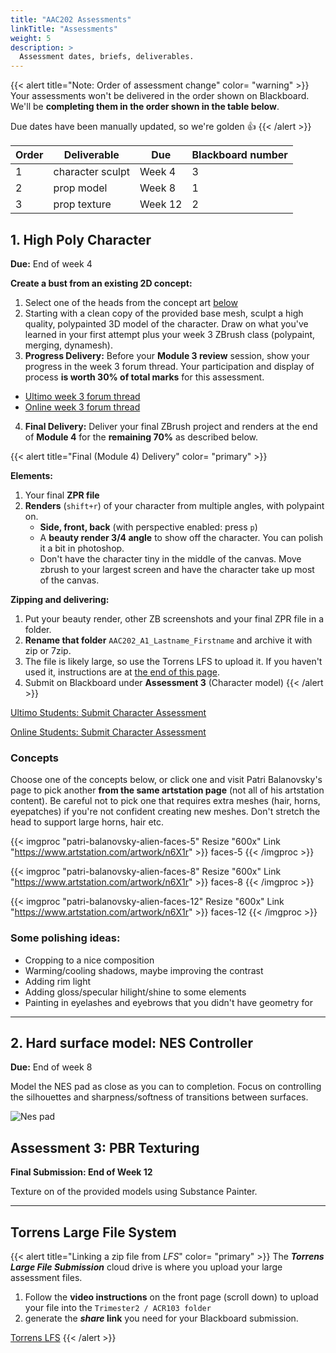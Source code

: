 ```yaml
---
title: "AAC202 Assessments"
linkTitle: "Assessments"
weight: 5
description: >
  Assessment dates, briefs, deliverables.
---
```


{{< alert title="Note: Order of assessment change" color= "warning" >}}
Your assessments won't be delivered in the order shown on Blackboard. We'll be **completing them in the order shown in the table below**.  

Due dates have been manually updated, so we're golden 👍
{{< /alert >}}

Order  | Deliverable       | Due     | Blackboard number
---    | ---               | ---     | ---
1      | character sculpt  | Week 4  | 3
2      | prop model        | Week 8  | 1
3      | prop texture      | Week 12  | 2


## 1. High Poly Character 

**Due:** End of week 4

**Create a bust from an existing 2D concept:**  
1. Select one of the heads from the concept art [below](#concepts)    
2. Starting with a clean copy of the provided base mesh, sculpt a high quality, polypainted 3D model of the character. Draw on what you've learned in your first attempt plus your week 3 ZBrush class (polypaint, merging, dynamesh).  
3. **Progress Delivery:** Before your **Module 3 review** session, show your progress in the week 3 forum thread. Your participation and display of process **is worth 30% of total marks** for this assessment.  
* [Ultimo week 3 forum thread](https://torrens.blackboard.com/webapps/discussionboard/do/message?action=list_messages&course_id=_115852_1&nav=discussion_board_entry&conf_id=_246176_1&forum_id=_1064202_1&message_id=_2874224_1)  
* [Online week 3 forum thread](https://torrens.blackboard.com/webapps/discussionboard/do/message?action=list_messages&course_id=_120652_1&nav=discussion_board_entry&conf_id=_270525_1&forum_id=_1127463_1&message_id=_3011522_1)  

4. **Final Delivery:** Deliver your final ZBrush project and renders at the end of **Module 4** for the **remaining 70%** as described below.

{{< alert title="Final (Module 4) Delivery" color= "primary" >}}

**Elements:**  
1. Your final **ZPR file**  
2. **Renders** (`shift+r`) of your character from multiple angles, with polypaint on.  
   * **Side, front, back** (with perspective enabled: press `p`)  
   * A **beauty render 3/4 angle** to show off the character. You can polish it a bit in photoshop.  
   * Don't have the character tiny in the middle of the canvas. Move zbrush to your largest screen and have the character take up most of the canvas.  

**Zipping and delivering:**  
1. Put your beauty render, other ZB screenshots and your final ZPR file in a folder.  
2. **Rename that folder** `AAC202_A1_Lastname_Firstname` and archive it with zip or 7zip.  
3. The file is likely large, so use the Torrens LFS to upload it. If you haven't used it, instructions are at [the end of this page](#torrens-large-file-system).   
4. Submit on Blackboard under **Assessment 3** (Character model)
{{< /alert >}}  

<a class="btn btn-lg btn-primary mr-3 mb-4" href="https://torrens.blackboard.com/webapps/blackboard/content/listContentEditable.jsp?content_id=_10329945_1&course_id=_120651_1" target="_blank">Ultimo Students: Submit Character Assessment<i class="fas fa-arrow-alt-circle-right ml-2"></i></a>

<a class="btn btn-lg btn-primary mr-3 mb-4" href="https://torrens.blackboard.com/webapps/blackboard/content/listContentEditable.jsp?course_id=_120652_1&content_id=_10330018_1" target="_blank">Online Students: Submit Character Assessment<i class="fas fa-arrow-alt-circle-right ml-2"></i></a>

### Concepts  
Choose one of the concepts below, or click one and visit Patri Balanovsky's page to pick another **from the same artstation page** (not all of his artstation content). Be careful not to pick one that requires extra meshes (hair, horns, eyepatches) if you're not confident creating new meshes. Don't stretch the head to support large horns, hair etc.  

{{< imgproc "patri-balanovsky-alien-faces-5" Resize "600x" Link "https://www.artstation.com/artwork/n6X1r" >}}
faces-5
{{< /imgproc >}}

{{< imgproc "patri-balanovsky-alien-faces-8" Resize "600x" Link "https://www.artstation.com/artwork/n6X1r" >}}
faces-8
{{< /imgproc >}}

{{< imgproc "patri-balanovsky-alien-faces-12" Resize "600x" Link "https://www.artstation.com/artwork/n6X1r" >}}
faces-12
{{< /imgproc >}}

### Some polishing ideas:
  * Cropping to a nice composition
  * Warming/cooling shadows, maybe improving the contrast
  * Adding rim light  
  * Adding gloss/specular hilight/shine to some elements
  * Painting in eyelashes and eyebrows that you didn't have geometry for


---

## 2. Hard surface model: NES Controller   

**Due:** End of week 8

Model the NES pad as close as you can to completion. Focus on controlling the silhouettes and sharpness/softness of transitions between surfaces.  

![Nes pad](nes_pad.jpg)

<!-- 
More info on level of detail and finish is [available below](#level-of-detail).

### What to submit

Create a zip file named *aac202_a2_Lastname_Firstname.zip* containing the following.

* Renders/screenshots showing your finished model off from varous angles, including closeups where they help.
* At least one beauty render, preferably composited and polished.
* Your final ZPR project file.

### Delivery

While this our second assessment, you'll be delivering it to the *Assessment 1* section on Blackboard.  Upload your zip file to Torrens LFS (instructions below) and submit your link to Blackboard:

<a class="btn btn-lg btn-primary mr-3 mb-4" href="https://torrens.blackboard.com/webapps/blackboard/content/listContentEditable.jsp?content_id=_10055545_1&course_id=_115852_1" target="_blank">Online Hard Surface assessment blackboard<i class="fas fa-arrow-alt-circle-right ml-2"></i></a>

#### Level of detail

Element       | Detail
---- | ----
Objects | Focus on using edge loops and creases to **control all the silhouettes and contours** as well you can. Use **booleans** to cut openings around the buttons so they don't merge into solid plastic. In those places where you can see inside the model, put black blocking objects inside to **prevent seeing through**. Use **real subdivisions and alphas** to add embossed details to the d pad, and **noise maker** to add realistic bumpy finish to the graphics inset (bit with the button names). 
Materials | At a minimum use the ZBro Paint matcap. Try other materials to see if you can represent the glossy red plastic and metal screws better. 
Color | If using ZBro paint, at a minimum fill with flat colour. You can add more subtle aging and colouration with polypaint if you like. If you use metal matcaps or pre-coloured plasticy matcaps, you might need to fill with just white to get the right result.

-->

## Assessment 3: PBR Texturing

**Final Submission: End of Week 12** 

Texture on of the provided models using Substance Painter.

<!--  

Name | Pic | Substance File 
---- | ---- | ----
Service Drone | ![service_drone](service_drone.png) | [service_drone.7z](https://laureateaus-my.sharepoint.com/:u:/g/personal/daniel_mcgillick_torrens_edu_au/ESXh4gp2iJFFh9dLbNnYjzQBcArqiT2OAQvl9KWQGmbrRA?e=P7a6xz)
Mini Axe | ![mini axe](mini_axe.png) | [mini_axe.7z](https://laureateaus-my.sharepoint.com/:u:/g/personal/daniel_mcgillick_torrens_edu_au/EWhxYg7NmZdPh7KgPYHbdlkBOaJsUuUIa6EtRoPqywDvzw?e=dBlWxO)
Knife | ![knife](knife.png) | [knife.7z](https://laureateaus-my.sharepoint.com/:u:/g/personal/daniel_mcgillick_torrens_edu_au/ESwqpRmQvNNOjqrgkizkBk0BlHujqs_HVOlJoG9drjwX9A?e=DLMBho)
Arcade Stick | ![arcade stick](arcade_stick.png) | [arcade_stick.7z](https://laureateaus-my.sharepoint.com/:u:/g/personal/daniel_mcgillick_torrens_edu_au/ER_K_UxRxOdBqUDZFWVbBzwBlrSSWW8zO-r_5ojKb7IFQA?e=OKKpYR)
  
### Reference   
Here's some reference for cartoony styled 3D using with a PBR look:

<a class="btn btn-lg btn-primary mr-3 mb-4" href="https://laureateaus-my.sharepoint.com/:u:/g/personal/daniel_mcgillick_torrens_edu_au/ERA4hias9nhIhR7BR7gRS-wBxOEJcPHfESPt26k3y8Qayg?e=hiFZFO" target="_blank">PBRCartoonyLook1.pur.7z<i class="fas fa-arrow-alt-circle-right ml-2"></i></a> 

### Submitting your work:

#### Week 11: Submit progress to Blackboard threads:

You can find the submission thread and the requirements at the following link:

[Week 11 Deliverable Submission Thread](https://torrens.blackboard.com/webapps/discussionboard/do/message?action=list_messages&course_id=_115852_1&nav=discussion_board_entry&conf_id=_246176_1&forum_id=_1064210_1&message_id=_2948345_1)


#### Week 12: Final submission 

**Due: 11:55pm Sunday, Module 12 (Dec 5)** 

**What to Submit:**
1. Final Painter project (*.spp file)
2. Screenshots 
3. Your real life and style reference.
4. Sketchfab link to your uploaded model

**How to submit:**
1. **Zip** your final painter project, reference files(pur) and screenshots into a single zip
2. Upload it to Torrens LFS. 
3. Export the final version of your model+textures to Sketchfab.
4. Submit the **LFS link and the Sketchfab link** to Blackboard under *Assessment 2: Model Surfacing*.

[Assessment 2 on Blackboard](https://torrens.blackboard.com/webapps/blackboard/content/listContentEditable.jsp?content_id=_10055546_1&course_id=_115852_1)

-->

<!--  

---

## Assessment 3: High Poly Environments

Team of two: Work as Stone Mason (building a wharf) and Carpenter (building the wooden pier).
Individual: Pick one role or the other.


LINKS NEED UPDATING 

First, the [view the pdf brief on Blackboard](https://laureate-au.blackboard.com/bbcswebdav/pid-8989823-dt-content-rid-18209833_1/xid-18209833_1)

You will model the stone wharf or wooden pier in the concept art found in week 9's lecture notes

<a class="btn btn-lg btn-primary mr-3 mb-4" href="../week9/#assessment-3-rock-n-wood" target="_blank">Concept in Week 9 Notes<i class="fas fa-arrow-alt-circle-right ml-2"></i></a>

### Deliverable 1:
Images, answers to questions, comments on classmates work in the discussions for:
  * [week 9](https://laureate-au.blackboard.com/webapps/discussionboard/do/message?action=list_messages&course_id=_89547_1&nav=discussion_board_entry&conf_id=_152757_1&forum_id=_866561_1&message_id=_2243100_1) and  
  * [week 10](https://laureate-au.blackboard.com/webapps/discussionboard/do/message?action=list_messages&course_id=_89547_1&nav=discussion_board_entry&conf_id=_152757_1&forum_id=_866562_1&message_id=_2100668_1)   
  
  **Deliverables and guidelines** are in the **first post** in each thread.

### Deliverable 2:  

Watch the step-by-step tutorial provided in the [finishing section of the week 12 notes](https://dmdocs.netlify.app/torrens/aac202/week12/#finishing). Create the required work, and submit the LFS file link on Blackboard.

<a class="btn btn-lg btn-primary mr-3 mb-4" href="https://laureate-au.blackboard.com/webapps/blackboard/content/listContentEditable.jsp?content_id=_8989776_1&course_id=_89547_1" target="_blank">Final A3 Submission on Blackboard<i class="fas fa-arrow-alt-circle-right ml-2"></i></a>

{{< alert title="Submitting Your Files" color= "primary" >}}
1. Put your beauty render, other ZB screenshots (described below) and your final ZPR file in a folder.
2. **Rename that folder** `AAC202_A3_Lastname_Firstname`, zip it up.
3. Use the Torrens LFS to upload it (instructions at bottom of page).
4. Submit the link on the Blackboard submission page.
{{< /alert >}}

**Images**
1. Using orb's method of rendering and then compositing in photoshop, **produce one final beauty render** of your model from what you feel is the best angle to show it off. Make sure it's not tiny on screen, we need resolution.
   - I'd first investigate if the angle in the concept art is best, it may well be. 
   - Export the image from photoshop (File - Export - Export As) as a 24 bit png.
2. Take some screenshots of renders done within zbrush (shift-r) as well, showing off your work from various angles/zoom. **No more than 4** screenshots.
-->

---

## Torrens Large File System

{{< alert title="Linking a zip file from _LFS_" color= "primary" >}}
The **_Torrens Large File Submission_** cloud drive is where you upload your large assessment files. 

1. Follow the **video instructions** on the front page (scroll down) to upload your file into the `Trimester2 / ACR103 folder`  
2. generate the **_share_ link** you need for your Blackboard submission.  
  
<a class="btn btn-lg btn-primary mr-3 mb-4" href="https://lfs.torrens.edu.au" target="_blank">Torrens LFS<i class="fas fa-arrow-alt-circle-right ml-2"></i></a>
{{< /alert >}}

